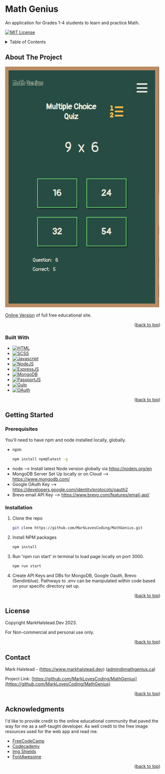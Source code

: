 


# Math Genius
An application for Grades 1-4 students to learn and practice Math.

<a name="readme-top"></a>
[![MIT License][license-shield]][license-url]


<!-- TABLE OF CONTENTS -->
<details>
  <summary>Table of Contents</summary>
  <ol>
    <li>
      <a href="#about-the-project">About The Project</a>
      <ul>
        <li><a href="#built-with">Built With</a></li>
      </ul>
    </li>
    <li>
      <a href="#getting-started">Getting Started</a>
      <ul>
        <li><a href="#prerequisites">Prerequisites</a></li>
        <li><a href="#installation">Installation</a></li>
      </ul>
    </li>
    <li><a href="#license">License</a></li>
    <li><a href="#contact">Contact</a></li>
    <li><a href="#acknowledgments">Acknowledgments</a></li>
  </ol>
</details>



<!-- ABOUT THE PROJECT -->
## About The Project

![Math Genius][product-screenshot]

[Online Version] of full free educational site.



<p align="right">(<a href="#readme-top">back to top</a>)</p>



### Built With

* [![HTML][html-shield]][html-url]
* [![SCSS][scss-shield]][SCSS-url]
* [![Javascript][javascript-shield]][javascript-url]
* [![NodeJS][Node-shield]][javascript-url]
* [![ExpressJS][Express-shield]][Express-url]
* [![MongoDB][MongoDB-shield]][MongoDB-url]
* [![PassportJS][PassportJS-shield]][Passport-url]
* [![Gulp][Gulp-shield]][Gulp-url]
* [![OAuth][OAuth-shield]][OAuth-url]


<p align="right">(<a href="#readme-top">back to top</a>)</p>



<!-- GETTING STARTED -->
## Getting Started


### Prerequisites

You'll need to have npm and node installed locally, globally.

* npm
  ```sh
  npm install npm@latest -g
  ```
* node  --> Install latest Node version globally via https://nodejs.org/en
* MongoDB Server Set Up locally or on Cloud  --> https://www.mongodb.com/
* Google OAuth Key --> https://developers.google.com/identity/protocols/oauth2
* Brevo email API Key --> https://www.brevo.com/features/email-api/


### Installation

1. Clone the repo
   ```sh
   git clone https://github.com/MarkLovesCoding/MathGenius.git
   ```
2. Install NPM packages
   ```sh
   npm install
   ```
3. Run 'npm run start' in terminal to load page locally on port 3000.
   ```sh
   npm run start
   ```
4. Create API Keys and DBs for MongoDB, Google Oauth, Brevo (Sendinblue). Pathways to .env can be manipulated within code based on your specific directory set up.


<p align="right">(<a href="#readme-top">back to top</a>)</p>


<!-- LICENSE -->
## License

Copyright MarkHalstead.Dev 2023.

For Non-commercial and personal use only.

<p align="right">(<a href="#readme-top">back to top</a>)</p>


<!-- CONTACT -->
## Contact

Mark Halstead - (https://www.markhalstead.dev) (admin@mathgenius.ca)

Project Link: [https://github.com/MarkLovesCoding/MathGenius](https://github.com/MarkLovesCoding/MathGenius)

<p align="right">(<a href="#readme-top">back to top</a>)</p>



<!-- ACKNOWLEDGMENTS -->
## Acknowledgments

I'd like to provide credit to the online educational community that paved the way for me as a self-taught developer. As well credit to the free image resources used for the web app and read me.
* [FreeCodeCamp](https://www.freecodecamp.org)
* [Codecademy](https://www.codecademy.com/)
* [Img Shields](https://shields.io)
* [FontAwesome](https://FontAwesome.com/)


<p align="right">(<a href="#readme-top">back to top</a>)</p>



<!-- MARKDOWN LINKS & IMAGES -->

[license-shield]: https://img.shields.io/github/license/MarkLovesCoding/mathgenius.svg?style=for-the-badge
[license-url]: https://github.com/MarkLovesCoding/MathGenius/blob/master/LICENSE.txt
[product-screenshot]: public/assets/Mathgenius.png
[Online Version]: https://www.mathgenius.ca
[html-shield]: https://img.shields.io/badge/html5-%23E34F26.svg?style=for-the-badge&logo=html5&logoColor=white
[html-url]: https://html.com/
[scss-shield]: https://img.shields.io/badge/SCSS-FF2D50?style=for-the-badge&logo=sass&logoColor=white
[scss-url]: https://sass-lang.com/documentation/syntax/
[javascript-shield]: https://img.shields.io/badge/javascript-%23323330.svg?style=for-the-badge&logo=javascript&logoColor=%23F7DF1E
[javascript-url]: https://javascript.com
[PassportJS-shield]: https://img.shields.io/badge/passport.js-563D7C?style=for-the-badge&logo=passport&logoColor=white
[Passport-url]: https://passportjs.com 
[Node-shield]: https://img.shields.io/badge/node.js-6DA55F?style=for-the-badge&logo=node.js&logoColor=white
[Node-url]: https://nodejs.org/
[Express-shield]: https://img.shields.io/badge/express.js-%23404d59.svg?style=for-the-badge&logo=express&logoColor=%2361DAFB
[Express-url]: https://expressjs.com/
[MongoDB-shield]: https://img.shields.io/badge/MongoDB-%234ea94b.svg?style=for-the-badge&logo=mongodb&logoColor=white
[MongoDB-url]: https://mongodb.com/
[OAuth-shield]: https://img.shields.io/badge/OAuth2.0-4285F4?style=for-the-badge&logo=oauth&logoColor=white
[OAuth-url]: https://developers.google.com/identity/protocols/oauth2
[Gulp-shield]: https://img.shields.io/badge/GULP-%23CF4647.svg?style=for-the-badge&logo=gulp&logoColor=white
[Gulp-url]: https://gulpjs.com/